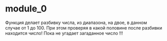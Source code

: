 ﻿# module_0
Функция делает разбивку числа, из диапазона, на двое, в данном случае от 1 до 100.  При этом проверяя в какой половине после разбивки находится число!  Пока не угадает загаданное число !!!
